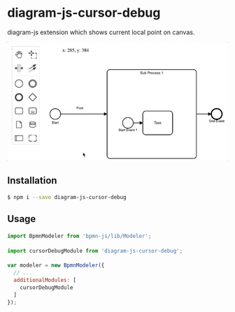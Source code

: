 # diagram-js-cursor-debug

diagram-js extension which shows current local point on canvas.

![gif](./resources/screencast.gif)

## Installation

```sh
$ npm i --save diagram-js-cursor-debug
```

## Usage
```js
import BpmnModeler from 'bpmn-js/lib/Modeler';

import cursorDebugModule from 'diagram-js-cursor-debug';

var modeler = new BpmnModeler({
  // ...
  additionalModules: [
    cursorDebugModule
  ]
});

```

